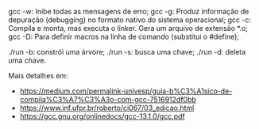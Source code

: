 gcc -w: Inibe todas as mensagens de erro;
gcc -g: Produz informação de depuração (debugging) no formato nativo do sistema operacional;
gcc -c: Compila e monta, mas executa o linker. Gera um arquivo de extensão *.o;
gcc -D: Para definir macros na linha de comando (substitui o #define);

./run -b: constrói uma árvore;
./run -s: busca uma chave;
./run -d: deleta uma chave.

Mais detalhes em: 
* https://medium.com/permalink-univesp/guia-b%C3%A1sico-de-compila%C3%A7%C3%A3o-com-gcc-7516912df0bb
* https://www.inf.ufpr.br/roberto/ci067/03_edicao.html
* https://gcc.gnu.org/onlinedocs/gcc-13.1.0/gcc.pdf
